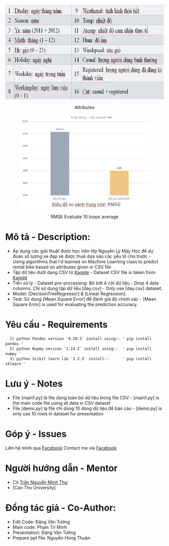 <p align="center">
  <img height="300px" src="https://github.com/yllaw99/bike-sharing-predication-VN/blob/main/attributes.PNG"/>
 </p>
<p align="center">Attributes</p>
<p align="center">
  <img height="300px" src="https://github.com/yllaw99/bike-sharing-predication-VN/blob/main/average%20RMSE.PNG"/>
 </p>
<p align="center">RMSE Evaluate 10 loops average</p>

# Mô tả - Description:
- Áp dụng các giải thuật được học trên lớp Nguyên Lý Máy Học để dự đoán số lượng xe đạp sẽ được thuê dựa vào các yếu tố cho trước - Using algorithms that i'd learned on Machine Learning class to predict rental bike based on attributes given in CSV  file
- Tập dữ liệu dưới dạng CSV từ [Kaggle](https://www.kaggle.com/lakshmi25npathi/bike-sharing-dataset) - Dataset CSV file is taken from [Kaggle](https://www.kaggle.com/lakshmi25npathi/bike-sharing-dataset)
- Tiền xử lý - Dataset pre-processing:
      Bỏ bớt 4 cột dữ liệu - Drop 4 data columns.
      Chỉ sử dụng tập dữ liệu [day.csv] - Only use [day.csv] dataset.
- Model:
      [DecisionTreeRegressor] & [Linear Regression].
- Test:
      Sử dụng [Mean Square Error] để đánh giá độ chính xác - [Mean Square Error] is used for evaluating the prediction accuracy.

# Yêu cầu - Requirements
      1) python Pandas version `0.20.3` install using:- ' pip install pandas '
      2) python Nupmy version `1.14.2` install using:-  ' pip install numpy '
      3) python Scikit learn lib `3.2.5` install:-      ' pip install sklearn '

# Lưu ý - Notes
- File [main1.py] là file dùng toàn bộ dữ liệu trong file CSV - [main1.py] is the main code file using all data in CSV dataset
- File [demo.py] là file chỉ dùng 10 dòng dữ liệu để báo cáo - [demo.py] is only use 10 rows in dataset for presentation

# Góp ý - Issues
Liên hệ mình qua [Facebook](https://facebook.com/yllaw99)
Contact me via [Facebook](https://facebook.com/yllaw99)

# Người hướng dẫn - Mentor
- Cô [Trần Nguyễn Minh Thư](#Miss-Tran-Nguyen-Minh-Thu)
- [Can Tho University]

# Đồng tác giả - Co-Author:
- Edit Code: Đặng Văn Tường
- Main code: Phạm Trí Minh
- Presentation: Đặng Văn Tường
- Prepare ppt file: Nguyễn Hùng Thuận
